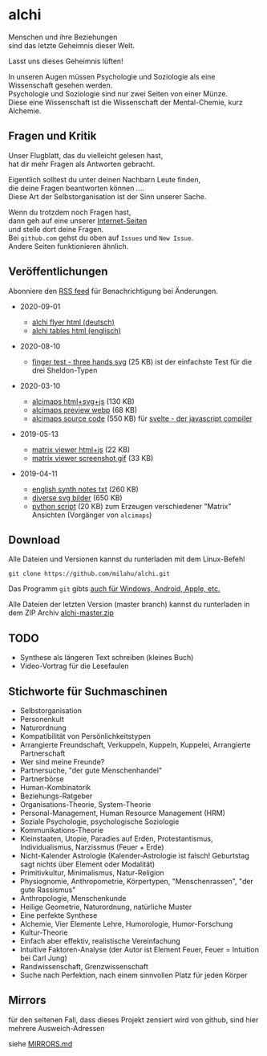 # alchi

Menschen und ihre Beziehungen  
sind das letzte Geheimnis dieser Welt.

Lasst uns dieses Geheimnis lüften!

In unseren Augen müssen Psychologie und Soziologie als eine Wissenschaft gesehen werden.  
Psychologie und Soziologie sind nur zwei Seiten von einer Münze.  
Diese eine Wissenschaft ist die Wissenschaft der Mental-Chemie, kurz Alchemie.

## Fragen und Kritik

Unser Flugblatt, das du vielleicht gelesen hast,  
hat dir mehr Fragen als Antworten gebracht.

Eigentlich solltest du unter deinen Nachbarn Leute finden,  
die deine Fragen beantworten können ....  
Diese Art der Selbstorganisation ist der Sinn unserer Sache.

Wenn du trotzdem noch Fragen hast,  
dann geh auf eine unserer [Internet-Seiten](../MIRRORS.md)  
und stelle dort deine Fragen.  
Bei `github.com` gehst du oben auf `Issues` und `New Issue`.  
Andere Seiten funktionieren ähnlich.

## Veröffentlichungen

Abonniere den [RSS feed](https://github.com/milahu/alchi/commits/master.atom) für Benachrichtigung bei Änderungen.

* 2020-09-01
  * [alchi flyer html (deutsch)](https://milahu.github.io/alchi/deutsch/alchi-flyer.html)
  * [alchi tables html (englisch)](https://milahu.github.io/alchi/english/alchi-tables.html)

* 2020-08-10
  * [finger test - three hands svg](../src/images/finger%20test%20-%20three%20hands.svg) (25 KB) ist der einfachste Test für die drei Sheldon-Typen

* 2020-03-10
  * [alcimaps html+svg+js](https://milahu.github.io/alchi/alchi-maps/dist/alcimaps.2020-03-10.html#A1_e/bxinout_s+m_1110_0_de_np) (130 KB)
  * [alcimaps preview webp](https://milahu.github.io/alchi/alchi-maps/dist/alcimaps-2020-03-10.html.preview.webp) (68 KB)
  * [alcimaps source code](../src/alchi-maps) (550 KB) für [svelte - der javascript compiler](https://svelte.dev/repl/hello-world)

* 2019-05-13
  * [matrix viewer html+js](https://milahu.github.io/alchi/alchi-maps/dist/alchi-matrix-viewer.2019-05-13.html) (22 KB)
  * [matrix viewer screenshot gif](https://milahu.github.io/alchi/alchi-maps/dist/alchi-matrix-viewer.2019-05-08.html.M3.gif) (33 KB)

* 2019-04-11
  * [english synth notes txt](../english/alchi%20synth%20english%202019-04-11.txt) (260 KB)
  * [diverse svg bilder](../src/images) (650 KB)
  * [python script](../src/scripts/alchi-web.py) (20 KB) zum Erzeugen verschiedener "Matrix" Ansichten (Vorgänger von `alcimaps`)

## Download

Alle Dateien und Versionen kannst du runterladen mit dem Linux-Befehl

```
git clone https://github.com/milahu/alchi.git
```

Das Programm `git` gibts [auch für Windows, Android, Apple, etc.](https://git-scm.com/downloads/guis/)

Alle Dateien der letzten Version (master branch) kannst du runterladen in dem ZIP Archiv [alchi-master.zip](https://github.com/milahu/alchi/archive/master.zip)

## TODO

* Synthese als längeren Text schreiben (kleines Buch)
* Video-Vortrag für die Lesefaulen

## Stichworte für Suchmaschinen

* Selbstorganisation
* Personenkult
* Naturordnung
* Kompatibilität von Persönlichkeitstypen
* Arrangierte Freundschaft, Verkuppeln, Kuppeln, Kuppelei, Arrangierte Partnerschaft
* Wer sind meine Freunde?
* Partnersuche, "der gute Menschenhandel"
* Partnerbörse
* Human-Kombinatorik
* Beziehungs-Ratgeber
* Organisations-Theorie, System-Theorie
* Personal-Management, Human Resource Management (HRM)
* Soziale Psychologie, psychologische Soziologie
* Kommunikations-Theorie
* Kleinstaaten, Utopie, Paradies auf Erden, Protestantismus, Individualismus, Narzissmus (Feuer + Erde)
* Nicht-Kalender Astrologie (Kalender-Astrologie ist falsch! Geburtstag sagt nichts über Element oder Modalität)
* Primitivkultur, Minimalismus, Natur-Religion
* Physiognomie, Anthropometrie, Körpertypen, "Menschenrassen", "der gute Rassismus"
* Anthropologie, Menschenkunde
* Heilige Geometrie, Naturordnung, natürliche Muster
* Eine perfekte Synthese
* Alchemie, Vier Elemente Lehre, Humorologie, Humor-Forschung
* Kultur-Theorie
* Einfach aber effektiv, realistische Vereinfachung
* Intuitive Faktoren-Analyse (der Autor ist Element Feuer, Feuer = Intuition bei Carl Jung)
* Randwissenschaft, Grenzwissenschaft
* Suche nach Perfektion, nach einem sinnvollen Platz für jeden Körper

## Mirrors

für den seltenen Fall, dass dieses Projekt zensiert wird von github, sind hier mehrere Ausweich-Adressen

siehe [MIRRORS.md](../MIRRORS.md)
